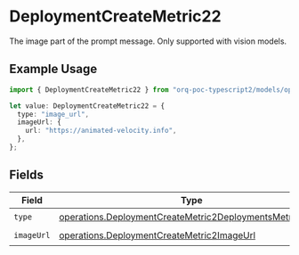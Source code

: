 # DeploymentCreateMetric22

The image part of the prompt message. Only supported with vision models.

## Example Usage

```typescript
import { DeploymentCreateMetric22 } from "orq-poc-typescript2/models/operations";

let value: DeploymentCreateMetric22 = {
  type: "image_url",
  imageUrl: {
    url: "https://animated-velocity.info",
  },
};
```

## Fields

| Field                                                                                                                                | Type                                                                                                                                 | Required                                                                                                                             | Description                                                                                                                          |
| ------------------------------------------------------------------------------------------------------------------------------------ | ------------------------------------------------------------------------------------------------------------------------------------ | ------------------------------------------------------------------------------------------------------------------------------------ | ------------------------------------------------------------------------------------------------------------------------------------ |
| `type`                                                                                                                               | [operations.DeploymentCreateMetric2DeploymentsMetricsType](../../models/operations/deploymentcreatemetric2deploymentsmetricstype.md) | :heavy_check_mark:                                                                                                                   | N/A                                                                                                                                  |
| `imageUrl`                                                                                                                           | [operations.DeploymentCreateMetric2ImageUrl](../../models/operations/deploymentcreatemetric2imageurl.md)                             | :heavy_check_mark:                                                                                                                   | N/A                                                                                                                                  |